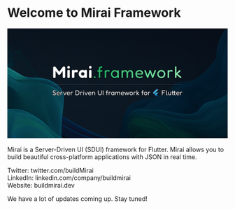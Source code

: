 # Welcome to Mirai Framework
![Mirai][mirai_banner]

[mirai_banner]: https://github.com/BuildMirai/mirai/blob/main/assets/mirai_banner.png

Mirai is a Server-Driven UI (SDUI) framework for Flutter. Mirai allows you to build beautiful cross-platform applications with JSON in real time.

Twitter: twitter.com/buildMirai <br>
LinkedIn: linkedin.com/company/buildmirai <br>
Website: buildmirai.dev <br>

We have a lot of updates coming up. Stay tuned!
